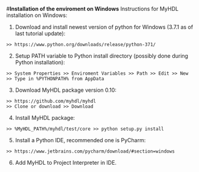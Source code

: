 #__Installation of the enviroment on Windows__
Instructions for MyHDL installation on Windows:

1. Download and install newest version of python for Windows (3.7.1 as of last tutorial update):
~~~
>> https://www.python.org/downloads/release/python-371/
~~~

2. Setup PATH variable to Python install directory (possibly done during Python installation):
~~~
>> System Properties >> Enviroment Variables >> Path >> Edit >> New
>> Type in %PYTHONPATH% from AppData
~~~

3. Download MyHDL package version 0.10:
~~~
>> https://github.com/myhdl/myhdl
>> Clone or download >> Download
~~~

4. Install MyHDL package: 
~~~
>> %MyHDL_PATH%/myhdl/test/core >> python setup.py install
~~~

5. Install a Python IDE, recommended one is PyCharm:
~~~
>> https://www.jetbrains.com/pycharm/download/#section=windows
~~~

6. Add MyHDL to Project Interpreter in IDE.